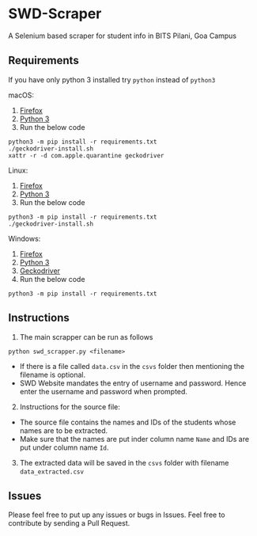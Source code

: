 # SWD-Scraper
A Selenium based scraper for student info in BITS Pilani, Goa Campus

## Requirements
If you have only python 3 installed try
```python``` instead of ```python3```

macOS:
1. [Firefox](https://www.mozilla.org/en-US/firefox/new/)
2. [Python 3](https://www.python.org/downloads/)
3. Run the below code
```
python3 -m pip install -r requirements.txt
./geckodriver-install.sh
xattr -r -d com.apple.quarantine geckodriver
```
Linux:
1. [Firefox](https://www.mozilla.org/en-US/firefox/new/)
2. [Python 3](https://www.python.org/downloads/)
3. Run the below code
```
python3 -m pip install -r requirements.txt
./geckodriver-install.sh
```
Windows:
1. [Firefox](https://www.mozilla.org/en-US/firefox/new/)
2. [Python 3](https://www.python.org/downloads/)
3. [Geckodriver](https://github.com/mozilla/geckodriver/releases)
4. Run the below code
```
python3 -m pip install -r requirements.txt
```

## Instructions
1. The main scrapper can be run as follows
```
python swd_scrapper.py <filename>
```
- If there is a file called `data.csv` in the `csvs` folder then mentioning the filename is optional.
- SWD Website mandates the entry of username and password. Hence enter the username and password when prompted.

2. Instructions for the source file:
- The source file contains the names and IDs of the students whose names are to be extracted.
- Make sure that the names are put inder column name `Name` and IDs are put under column name `Id`.

3. The extracted data will be saved in the `csvs` folder with filename `data_extracted.csv`

## Issues
Please feel free to put up any issues or bugs in Issues. Feel free to contribute by sending a Pull Request.
